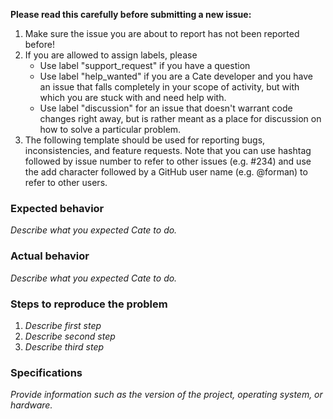 **Please read this carefully before submitting a new issue:**

1. Make sure the issue you are about to report has not been reported before! 
2. If you are allowed to assign labels, please 
   * Use label "support_request" if you have a question
   * Use label "help_wanted" if you are a Cate developer and you have an issue that falls 
     completely in your scope of activity, but with which you are stuck with and need help with. 
   * Use label "discussion" for an issue that doesn't warrant code changes right away, 
     but is rather meant as a place for discussion on how to solve a particular problem. 
3. The following template should be used for reporting bugs, inconsistencies, and feature requests.
   Note that you can use hashtag followed by issue number to refer to other issues (e.g. #234) and 
   use the add character followed by a GitHub user name (e.g. @forman) to refer to other users.   

### Expected behavior

*Describe what you expected Cate to do.*

### Actual behavior

*Describe what you expected Cate to do.*

### Steps to reproduce the problem

1. *Describe first step* 
2. *Describe second step* 
3. *Describe third step* 

### Specifications 

*Provide information such as the version of the project, operating system, or hardware.*